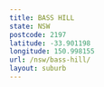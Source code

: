 ```yaml
---
title: BASS HILL
state: NSW
postcode: 2197
latitude: -33.901198
longitude: 150.998155
url: /nsw/bass-hill/
layout: suburb
---
```


